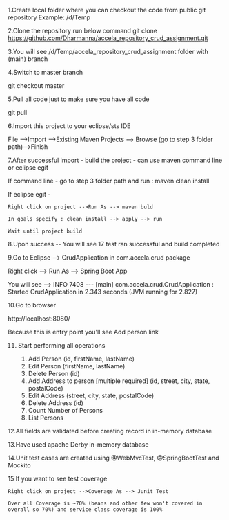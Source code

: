 1.Create local folder where you can checkout the code from public git repository
  Example: /d/Temp
  
2.Clone the repository run below command
  git clone https://github.com/Dharmanna/accela_repository_crud_assignment.git
  
3.You will see /d/Temp/accela_repository_crud_assignment folder with (main) branch

4.Switch to master branch

  git checkout master
  
5.Pull all code just to make sure you have all code

  git pull
  
6.Import this project to your eclipse/sts IDE

  File -->Import -->Existing Maven Projects --> Browse (go to step 3 folder path)-->Finish
  
7.After successful import - build the project - can use maven command line or eclipse egit

  If command line - go to step 3 folder path and run : maven clean install
  
  If eclipse egit -
  
    Right click on project -->Run As --> maven buld
    
    In goals specify : clean install --> apply --> run
    
    Wait until project build
    
8.Upon success -- You will see 17 test ran successful and build completed

9.Go to Eclipse -->  CrudApplication in com.accela.crud package

  Right click --> Run As --> Spring Boot App
  
  You will see --> INFO 7408 --- [main] com.accela.crud.CrudApplication          : Started CrudApplication in 2.343 seconds (JVM running for 2.827)
  
10.Go to browser

  http://localhost:8080/
  
  Because this is entry point you'll see Add person link
  
11. Start performing all operations 
 
    1.	Add Person (id, firstName, lastName)
    2.	Edit Person (firstName, lastName)
    3.	Delete Person (id)
    4.	Add Address to person [multiple required] (id, street, city, state, postalCode)
    5.	Edit Address (street, city, state, postalCode)
    6.	Delete Address (id)
    7.	Count Number of Persons
    8.	List Persons

12.All fields are validated before creating record in in-memory database

13.Have used apache Derby in-memory database

14.Unit test cases  are created using @WebMvcTest, @SpringBootTest and Mockito

15 If you want to see test coverage

    Right click on project -->Coverage As --> Junit Test
    
    Over all Coverage is ~70% (beans and other few won't covered in overall so 70%) and service class coverage is 100%
    
